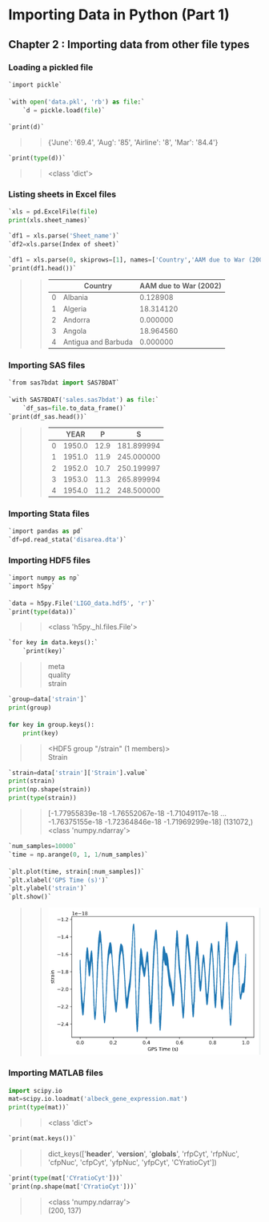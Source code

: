 # Importing Data in Python (Part 1)

## Chapter 2 : Importing data from other file types

### Loading a pickled file

```python
`import pickle`

`with open('data.pkl', 'rb') as file:`
    `d = pickle.load(file)`

`print(d)`
```
>>{'June': '69.4', 'Aug': '85', 'Airline': '8', 'Mar': '84.4'}

```python
`print(type(d))`
```
>><class 'dict'>

### Listing sheets in Excel files

```python
`xls = pd.ExcelFile(file)
print(xls.sheet_names)`
```
```python
`df1 = xls.parse('Sheet_name')`
`df2=xls.parse(Index of sheet)`
```

```python
`df1 = xls.parse(0, skiprows=[1], names=['Country','AAM due to War (2002)'])`
`print(df1.head())`
```
>>|  |             Country|  AAM due to War (2002)|
>>|---|---|---|
>>|0|              Albania|               0.128908|
>>|1|              Algeria|              18.314120|
>>|2|              Andorra|               0.000000|
>>|3|               Angola|              18.964560|
>>|4|  Antigua and Barbuda|               0.000000|

### Importing SAS files
```python
`from sas7bdat import SAS7BDAT`

`with SAS7BDAT('sales.sas7bdat') as file:`
    `df_sas=file.to_data_frame()`
`print(df_sas.head())`
```
>>| |    YEAR|     P|           S|
>>|---|---|---|---|
>>|0|  1950.0|  12.9|  181.899994|
>>|1|  1951.0|  11.9|  245.000000|
>>|2|  1952.0|  10.7|  250.199997|
>>|3|  1953.0|  11.3|  265.899994|
>>|4|  1954.0|  11.2|  248.500000|

### Importing Stata files
```python
`import pandas as pd`
`df=pd.read_stata('disarea.dta')`
```

### Importing HDF5 files
```python
`import numpy as np`
`import h5py`

`data = h5py.File('LIGO_data.hdf5', 'r')`
`print(type(data))`
```
>><class 'h5py._hl.files.File'>

```python
`for key in data.keys():`
    `print(key)`
```
>>meta <br> quality <br> strain

```python
`group=data['strain']`
print(group)

for key in group.keys():
    print(key)
```
>><HDF5 group "/strain" (1 members)> <br>
>>Strain

```python
`strain=data['strain']['Strain'].value`
print(strain)
print(np.shape(strain))
print(type(strain))
```
>>[-1.77955839e-18 -1.76552067e-18 -1.71049117e-18 ... -1.76375155e-18 -1.72364846e-18 -1.71969299e-18]
>>(131072,) <br>
>><class 'numpy.ndarray'>


```python
`num_samples=10000`
`time = np.arange(0, 1, 1/num_samples)`

`plt.plot(time, strain[:num_samples])`
`plt.xlabel('GPS Time (s)')`
`plt.ylabel('strain')`
`plt.show()`
```
>>![](img/hdf5-file-example.png)

### Importing MATLAB files

```python
import scipy.io
mat=scipy.io.loadmat('albeck_gene_expression.mat')
print(type(mat))`
```
>><class 'dict'>

```python
`print(mat.keys())`
```
>>dict_keys(['__header__', '__version__', '__globals__', 'rfpCyt', 'rfpNuc', 'cfpNuc', 'cfpCyt', 'yfpNuc', 'yfpCyt', 'CYratioCyt'])

```python
`print(type(mat['CYratioCyt']))`
`print(np.shape(mat['CYratioCyt']))`
```
>><class 'numpy.ndarray'> <br> (200, 137)

